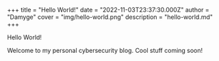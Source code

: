 +++
title = "Hello World!"
date = "2022-11-03T23:37:30.000Z"
author = "Damyge"
cover = "img/hello-world.png"
description = "hello-world.md"
+++

Hello World!

Welcome to my personal cybersecurity blog. Cool stuff coming soon!